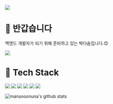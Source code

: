 <img src="https://capsule-render.vercel.app/api?type=soft&color=auto&height=150&section=header&text=🌼Hi!%20I'm%20DaSom!🌼&fontSize=70" />

# 👋 반갑습니다
백엔드 개발자가 되기 위해 준비하고 있는 박다솜입니다.😊

<img src="https://user-images.githubusercontent.com/102853354/219945915-a8698be8-591f-46b9-8b44-1d595ed12f99.gif" />

# 🌱 Tech Stack
<img src="https://img.shields.io/badge/-java-red" /> <img src="https://img.shields.io/badge/-spring-green" /> <img src="https://img.shields.io/badge/-spring%20boot-yellowgreen" /> <img src="https://img.shields.io/badge/-mysql-blue" /> <img src="https://img.shields.io/badge/-maria__db-skyblue" /> <img src="https://img.shields.io/badge/-linux-gold" />


![mansooonuna's github stats](https://github-readme-stats.vercel.app/api?username=mansooonuna&show_icons=true)





<!--
**mansooonuna/mansooonuna** is a ✨ _special_ ✨ repository because its `README.md` (this file) appears on your GitHub profile.

Here are some ideas to get you started:

- 🔭 I’m currently working on ...
- 🌱 I’m currently learning ...
- 👯 I’m looking to collaborate on ...
- 🤔 I’m looking for help with ...
- 💬 Ask me about ...
- 📫 How to reach me: ...
- 😄 Pronouns: ...
- ⚡ Fun fact: ...
-->


